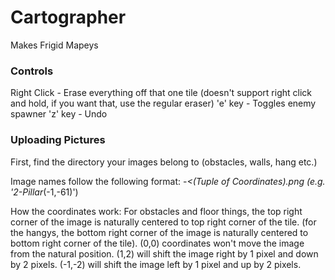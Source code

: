 # Cartographer
Makes Frigid Mapeys

### Controls
Right Click - Erase everything off that one tile (doesn't support right click and hold, if you want that, use the regular eraser)
'e' key - Toggles enemy spawner
'z' key - Undo

### Uploading Pictures
First, find the directory your images belong to (obstacles, walls, hang etc.)

Image names follow the following format: <Number>-<Name>_<(Tuple of Coordinates).png (e.g. '2-Pillar_(-1,-61)')

How the coordinates work:
For obstacles and floor things, the top right corner of the image is naturally centered to top right corner of the tile. (for the hangys, the bottom right corner of the image is naturally centered to bottom right corner of the tile). (0,0) coordinates won't move the image from the natural position. (1,2) will shift the image right by 1 pixel and down by 2 pixels. (-1,-2) will shift the image left by 1 pixel and up by 2 pixels.

